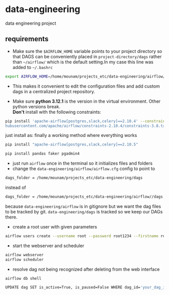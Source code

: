 # data-engineering

data engineering project

## requirements

- Make sure the `$AIRFLOW_HOME` variable points to your project directory so that DAGS can be conveniently placed in `project-directory/dags` rather than `~/airflow/` which is the default setting.In my case this line was added to `~/.bashrc`

```bash
export AIRFLOW_HOME=/home/mounam/projects_etc/data-engineering/airflow/
```

- This makes it convenient to edit the configuration files and add custom dags in a centralized project repository.

- Make sure **python 3.12.1** is the version in the virtual environment. Other python versions break.\
**Don't** install with the following constraints:

```bash
pip install 'apache-airflow[postgres,slack,celery]==2.10.4' --constraint "https://raw.git
hubusercontent.com/apache/airflow/constraints-2.10.4/constraints-3.8.txt"
```

just install as: finally a working method where everything works

```bash
pip install "apache-airflow[postgres,slack,celery]==2.10.5" 
```

```bash
pip install pandas faker pgadmin4
```

- just run `airflow` once in the terminal so it initializes files and folders
- change the `data-engineering/airflow/airflow.cfg`  config to point to

```bash
dags_folder = /home/mounam/projects_etc/data-engineering/dags
```

instead of

```bash
dags_folder = /home/mounam/projects_etc/data-engineering/airflow//dags
```

because `data-engineering/airflow` is in gitignore but we want the dag files to be tracked by git.
`data-engineering/dags` is tracked so we keep our DAGs there.

- create a root user with given parameters

```bash
airflow users create --username root --password root1234 --firstname root --lastname root --role Admin --email root@gmail.com
```

- start the webserver and scheduler

```bash
airflow webserver
airflow scheduler
```

- resolve dag not being recognized after deleting from the web interface

```bash
airflow db shell
```

```bash
UPDATE dag SET is_active=True, is_paused=False WHERE dag_id='your_dag_id';
```
